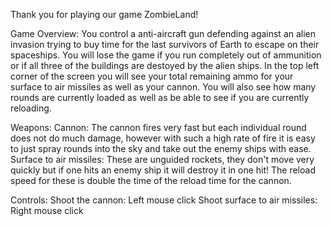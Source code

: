 Thank you for playing our game ZombieLand!

Game Overview:
You control a anti-aircraft gun defending against an alien invasion trying to buy time for
the last survivors of Earth to escape on their spaceships. You will lose the game if you run
completely out of ammunition or if all three of the buildings are destoyed by the alien ships.
In the top left corner of the screen you will see your total remaining ammo for your surface to air
missiles as well as your cannon. You will also see how many rounds are currently loaded as well as
be able to see if you are currently reloading.

Weapons:
Cannon: The cannon fires very fast but each individual round does not do much damage,
however with such a high rate of fire it is easy to just spray rounds into the sky and take
out the enemy ships with ease.
Surface to air missiles: These are unguided rockets, they don't move very quickly
but if one hits an enemy ship it will destroy it in one hit! The reload speed for these is double
the time of the reload time for the cannon.

Controls:
Shoot the cannon: Left mouse click
Shoot surface to air missiles: Right mouse click
